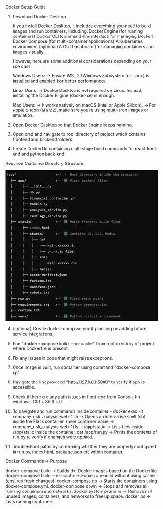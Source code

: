 Docker Setup Guide:

1. Download Docker Desktop.

   If you install Docker Desktop, it includes everything you need to build images and run containers, including:
   Docker Engine (for running containers)
   Docker CLI (command-line interface for managing Docker)
   Docker Compose (for multi-container applications)
   A Kubernetes environment (optional)
   A GUI Dashboard (for managing containers and images visually)

   However, here are some additional considerations depending on your use case:

   Windows Users:
   -> Ensure WSL 2 (Windows Subsystem for Linux) is installed and enabled (for better performance).

   Linux Users:
   -> Docker Desktop is not required on Linux. Instead, installing the Docker Engine (docker-ce) is enough.

   Mac Users:
   -> It works natively on macOS (Intel or Apple Silicon).
   -> For Apple Silicon (M1/M2), make sure you're using multi-arch images or emulation.

2. Open Docker Desktop so that Docker Engine keeps running.

2. Open cmd and navigate to root directory of project which contains frontend and backend folders.

3. Create Dockerfile containing multi stage build commands for react front-end and python back-end.

Required Container Directory Structure:

![alt text](readme_images/image.png)

4. (optional) Create docker-compose.yml if planning on adding future service integrations.

5. Run "docker-compose build --no-cache" from root directory of project where Dockerfile is present.

6. Fix any issues in code that might raise exceptions.

7. Once image is built, run container using command "docker-compose up"

8. Navigate the link provided "http://127.0.0.1:5000" to verify if app is accessible.

9. Check if there are any path issues in front-end from Console (In windows: Ctrl + Shift + I)

10. To navigate and run commands inside container -
    docker exec -it company_risk_analysis-web-1 sh     -> Opens an interactive shell (sh) inside the Flask container.
                                                          (here container name -> company_risk_analysis-web-1)
    ls -l /app/static                                  -> Lists files inside /app/static inside the container.
    cat /app/run.py                                    -> Prints the contents of run.py to verify if changes were applied.

11. Troubleshoot paths by confirming whether they are properly configured in run.py, index.html, package.json etc within container. 

Docker Commands -> Purpose

docker-compose build              -> Builds the Docker images based on the Dockerfile.
docker-compose build --no-cache   -> Forces a rebuild without using cache (ensures fresh changes).
docker-compose up                 -> Starts the containers using docker-compose.yml.
docker-compose down               -> Stops and removes all running containers and networks.
docker system prune -a            -> Removes all unused images, containers, and networks to free up space.
docker ps                         -> Lists running containers.
